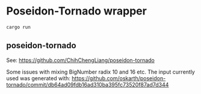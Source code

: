# Poseidon-Tornado wrapper

`cargo run`

## poseidon-tornado

See:
https://github.com/ChihChengLiang/poseidon-tornado

Some issues with mixing BigNumber radix 10 and 16 etc. The input currently used was generated with:
https://github.com/oskarth/poseidon-tornado/commit/db64ad09fdb16ad310ba395fc73520f87ad7d344
